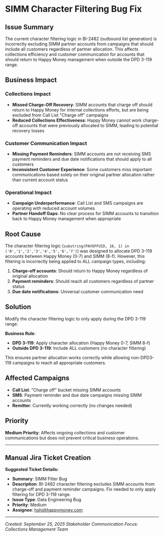 # SIMM Character Filtering Bug Fix

## Issue Summary

The current character filtering logic in BI-2482 (outbound list generation) is incorrectly excluding SIMM partner accounts from campaigns that should include all customers regardless of partner allocation. This affects collections efficiency and customer communication for accounts that should return to Happy Money management when outside the DPD 3-119 range.

## Business Impact

### Collections Impact
- **Missed Charge-Off Recovery**: SIMM accounts that charge off should return to Happy Money for internal collections efforts, but are being excluded from Call List "Charge off" campaigns
- **Reduced Collections Effectiveness**: Happy Money cannot work charge-off accounts that were previously allocated to SIMM, leading to potential recovery losses

### Customer Communication Impact
- **Missing Payment Reminders**: SIMM accounts are not receiving SMS payment reminders and due date notifications that should apply to all customers
- **Inconsistent Customer Experience**: Some customers miss important communications based solely on their original partner allocation rather than current account status

### Operational Impact
- **Campaign Underperformance**: Call List and SMS campaigns are operating with reduced account volumes
- **Partner Handoff Gaps**: No clear process for SIMM accounts to transition back to Happy Money management when appropriate

## Root Cause

The character filtering logic (`substring(PAYOFFUID, 16, 1) in ('0','1','2','3','4','5','6','7')`) was designed to allocate DPD 3-119 accounts between Happy Money (0-7) and SIMM (8-f). However, this filtering is incorrectly being applied to ALL campaign types, including:

1. **Charge-off accounts**: Should return to Happy Money regardless of original allocation
2. **Payment reminders**: Should reach all customers regardless of partner status
3. **Due date notifications**: Universal customer communication need

## Solution

Modify the character filtering logic to only apply during the DPD 3-119 range:

**Business Rule**:
- **DPD 3-119**: Apply character allocation (Happy Money 0-7, SIMM 8-f)
- **Outside DPD 3-119**: Include ALL customers (no character filtering)

This ensures partner allocation works correctly while allowing non-DPD3-119 campaigns to reach all appropriate customers.

## Affected Campaigns

- **Call List**: "Charge off" bucket missing SIMM accounts
- **SMS**: Payment reminder and due date campaigns missing SIMM accounts
- **Remitter**: Currently working correctly (no changes needed)

## Priority

**Medium Priority**: Affects ongoing collections and customer communications but does not prevent critical business operations.

---

## Manual Jira Ticket Creation

**Suggested Ticket Details:**
- **Summary**: SIMM Filter Bug
- **Description**: BI-2482 character filtering excludes SIMM accounts from charge-off and payment reminder campaigns. Fix needed to only apply filtering for DPD 3-119 range.
- **Issue Type**: Data Engineering Bug
- **Priority**: Medium
- **Assignee**: hshi@happymoney.com

---

*Created: September 25, 2025*
*Stakeholder Communication Focus: Collections Management Team*